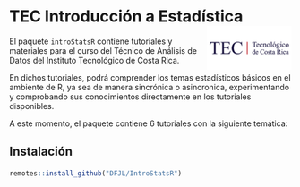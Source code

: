 
# TEC Introducción a Estadística <a href="url"><img src="man/images/logo.png" align="right" width="30%"></a>

El paquete `introStatsR` contiene tutoriales y materiales para el curso
del Técnico de Análisis de Datos del Instituto Tecnológico de Costa
Rica.

En dichos tutoriales, podrá comprender los temas estadísticos básicos en
el ambiente de R, ya sea de manera sincrónica o asincronica,
experimentando y comprobando sus conocimientos directamente en los
tutoriales disponibles.

A este momento, el paquete contiene 6 tutoriales con la siguiente
temática:

## Instalación

``` r
remotes::install_github("DFJL/IntroStatsR")
```
